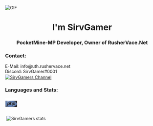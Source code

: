 
<img align="" alt="GIF" src="https://developers.giphy.com/branch/master/static/api-c99e353f761d318322c853c03ebcf21b.gif" />

<h1 align="center">I'm SirvGamer</h1>
<h3 align="center">PocketMine-MP Developer, Owner of RusherVace.Net</h3>

<h3 align="left">Contact:</h3>
<p align="left">
  E-Mail: info@uth.rushervace.net<br>
  Discord: SirvGamer#0001<br>
<a href="https://www.youtube.com/c/SirvGamer" target="blank"><img align="center" src="https://cdn.jsdelivr.net/npm/simple-icons@3.0.1/icons/youtube.svg" alt="SirvGamers Channel" height="30" width="40" /></a>
</p>

<h3 align="left">Languages and Stats:</h3>
<p align="left"> <a href="https://www.php.net" target="_blank"> <img src="https://raw.githubusercontent.com/devicons/devicon/master/icons/php/php-original.svg" alt="php" width="40" height="40"/> </a> </p>

<p>&nbsp;<img align="center" src="https://github-readme-stats.vercel.app/api?username=sirvgamer&show_icons=true&locale=en" alt="SirvGamers stats" /></p>
